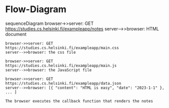 # Flow-Diagram

sequenceDiagram
    browser->>server: GET https://studies.cs.helsinki.fi/exampleapp/notes
    server-->>browser: HTML document

    browser->>server: GET https://studies.cs.helsinki.fi/exampleapp/main.css
    server-->>browser: the css file

    browser->>server: GET https://studies.cs.helsinki.fi/exampleapp/main.js
    server-->>browser: the JavaScript file
    
    browser->>server: GET https://studies.cs.helsinki.fi/exampleapp/data.json
    server-->>browser: [{ "content": "HTML is easy", "date": "2023-1-1" }, ... ]

    The browser executes the callback function that renders the notes
